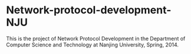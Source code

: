 Network-protocol-development-NJU
================================

This is the project of Network Protocol Development in the Department of Computer Science and Technology at  Nanjing University, Spring, 2014. 

